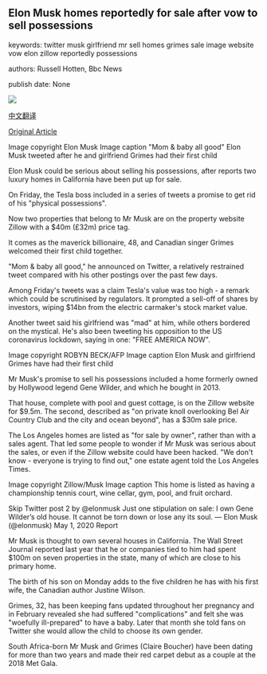 ## Elon Musk homes reportedly for sale after vow to sell possessions

keywords: twitter musk girlfriend mr sell homes grimes sale image website vow elon zillow reportedly possessions

authors: Russell Hotten, Bbc News

publish date: None

![](https://ichef.bbci.co.uk/news/1024/branded_news/17B83/production/_112155179_baby.png)

[中文翻译](Elon%20Musk%20homes%20reportedly%20for%20sale%20after%20vow%20to%20sell%20possessions_zh.md)

[Original Article](https://www.bbc.com/news/business-52530316)

Image copyright Elon Musk Image caption "Mom & baby all good" Elon Musk tweeted after he and girlfriend Grimes had their first child

Elon Musk could be serious about selling his possessions, after reports two luxury homes in California have been put up for sale.

On Friday, the Tesla boss included in a series of tweets a promise to get rid of his "physical possessions".

Now two properties that belong to Mr Musk are on the property website Zillow with a $40m (£32m) price tag.

It comes as the maverick billionaire, 48, and Canadian singer Grimes welcomed their first child together.

"Mom & baby all good," he announced on Twitter, a relatively restrained tweet compared with his other postings over the past few days.

Among Friday's tweets was a claim Tesla's value was too high - a remark which could be scrutinised by regulators. It prompted a sell-off of shares by investors, wiping $14bn from the electric carmaker's stock market value.

Another tweet said his girlfriend was "mad" at him, while others bordered on the mystical. He's also been tweeting his opposition to the US coronavirus lockdown, saying in one: "FREE AMERICA NOW".

Image copyright ROBYN BECK/AFP Image caption Elon Musk and girlfriend Grimes have had their first child

Mr Musk's promise to sell his possessions included a home formerly owned by Hollywood legend Gene Wilder, and which he bought in 2013.

That house, complete with pool and guest cottage, is on the Zillow website for $9.5m. The second, described as "on private knoll overlooking Bel Air Country Club and the city and ocean beyond", has a $30m sale price.

The Los Angeles homes are listed as "for sale by owner", rather than with a sales agent. That led some people to wonder if Mr Musk was serious about the sales, or even if the Zillow website could have been hacked. "We don't know - everyone is trying to find out," one estate agent told the Los Angeles Times.

Image copyright Zillow/Musk Image caption This home is listed as having a championship tennis court, wine cellar, gym, pool, and fruit orchard.

Skip Twitter post 2 by @elonmusk Just one stipulation on sale: I own Gene Wilder’s old house. It cannot be torn down or lose any its soul. — Elon Musk (@elonmusk) May 1, 2020 Report

Mr Musk is thought to own several houses in California. The Wall Street Journal reported last year that he or companies tied to him had spent $100m on seven properties in the state, many of which are close to his primary home.

The birth of his son on Monday adds to the five children he has with his first wife, the Canadian author Justine Wilson.

Grimes, 32, has been keeping fans updated throughout her pregnancy and in February revealed she had suffered "complications" and felt she was "woefully ill-prepared" to have a baby. Later that month she told fans on Twitter she would allow the child to choose its own gender.

South Africa-born Mr Musk and Grimes (Claire Boucher) have been dating for more than two years and made their red carpet debut as a couple at the 2018 Met Gala.